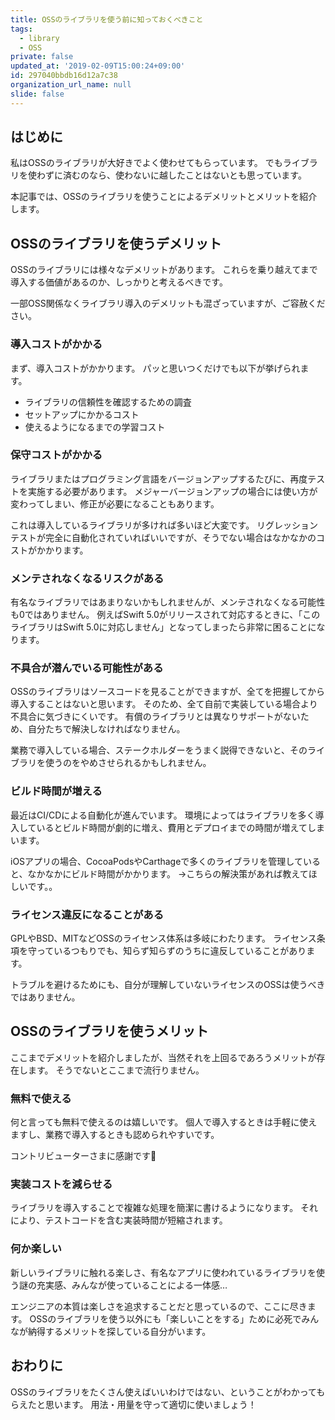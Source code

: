 ```yaml
---
title: OSSのライブラリを使う前に知っておくべきこと
tags:
  - library
  - OSS
private: false
updated_at: '2019-02-09T15:00:24+09:00'
id: 297040bbdb16d12a7c38
organization_url_name: null
slide: false
---
```

## はじめに

私はOSSのライブラリが大好きでよく使わせてもらっています。
でもライブラリを使わずに済むのなら、使わないに越したことはないとも思っています。

本記事では、OSSのライブラリを使うことによるデメリットとメリットを紹介します。

## OSSのライブラリを使うデメリット

OSSのライブラリには様々なデメリットがあります。
これらを乗り越えてまで導入する価値があるのか、しっかりと考えるべきです。

一部OSS関係なくライブラリ導入のデメリットも混ざっていますが、ご容赦ください。

### 導入コストがかかる

まず、導入コストがかかります。
パッと思いつくだけでも以下が挙げられます。

- ライブラリの信頼性を確認するための調査
- セットアップにかかるコスト
- 使えるようになるまでの学習コスト

### 保守コストがかかる

ライブラリまたはプログラミング言語をバージョンアップするたびに、再度テストを実施する必要があります。
メジャーバージョンアップの場合には使い方が変わってしまい、修正が必要になることもあります。

これは導入しているライブラリが多ければ多いほど大変です。
リグレッションテストが完全に自動化されていればいいですが、そうでない場合はなかなかのコストがかかります。

### メンテされなくなるリスクがある

有名なライブラリではあまりないかもしれませんが、メンテされなくなる可能性も0ではありません。
例えばSwift 5.0がリリースされて対応するときに、「このライブラリはSwift 5.0に対応しません」となってしまったら非常に困ることになります。

### 不具合が潜んでいる可能性がある

OSSのライブラリはソースコードを見ることができますが、全てを把握してから導入することはないと思います。
そのため、全て自前で実装している場合より不具合に気づきにくいです。
有償のライブラリとは異なりサポートがないため、自分たちで解決しなければなりません。

業務で導入している場合、ステークホルダーをうまく説得できないと、そのライブラリを使うのをやめさせられるかもしれません。

### ビルド時間が増える

最近はCI/CDによる自動化が進んでいます。
環境によってはライブラリを多く導入しているとビルド時間が劇的に増え、費用とデプロイまでの時間が増えてしまいます。

iOSアプリの場合、CocoaPodsやCarthageで多くのライブラリを管理していると、なかなかにビルド時間がかかります。
→こちらの解決策があれば教えてほしいです。。

### ライセンス違反になることがある

GPLやBSD、MITなどOSSのライセンス体系は多岐にわたります。
ライセンス条項を守っているつもりでも、知らず知らずのうちに違反していることがあります。

トラブルを避けるためにも、自分が理解していないライセンスのOSSは使うべきではありません。

## OSSのライブラリを使うメリット

ここまでデメリットを紹介しましたが、当然それを上回るであろうメリットが存在します。
そうでないとここまで流行りません。

### 無料で使える

何と言っても無料で使えるのは嬉しいです。
個人で導入するときは手軽に使えますし、業務で導入するときも認められやすいです。

コントリビューターさまに感謝です:bow:

### 実装コストを減らせる

ライブラリを導入することで複雑な処理を簡潔に書けるようになります。
それにより、テストコードを含む実装時間が短縮されます。

### 何か楽しい

新しいライブラリに触れる楽しさ、有名なアプリに使われているライブラリを使う謎の充実感、みんなが使っていることによる一体感…

エンジニアの本質は楽しさを追求することだと思っているので、ここに尽きます。
OSSのライブラリを使う以外にも「楽しいことをする」ために必死でみんなが納得するメリットを探している自分がいます。

## おわりに

OSSのライブラリをたくさん使えばいいわけではない、ということがわかってもらえたと思います。
用法・用量を守って適切に使いましょう！
